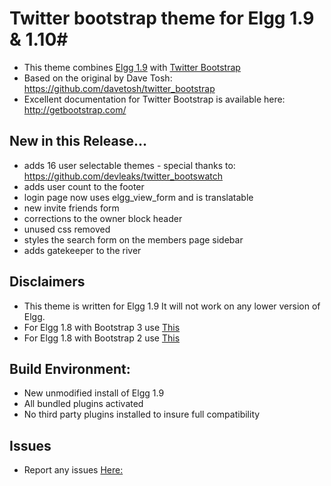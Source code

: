 # Twitter bootstrap theme for Elgg 1.9 & 1.10#
*	This theme combines [Elgg 1.9](https://github.com/Elgg/Elgg/tree/1.9) with [Twitter Bootstrap](https://github.com/twbs/bootstrap) 
*	Based on the original by Dave Tosh: https://github.com/davetosh/twitter_bootstrap
*	Excellent documentation for Twitter Bootstrap is available here: http://getbootstrap.com/

## New in this Release... ##
*	adds 16 user selectable themes - special thanks to: https://github.com/devleaks/twitter_bootswatch
*	adds user count to the footer
*	login page now uses elgg_view_form and is translatable
*	new invite friends form
*	corrections to the owner block header
*	unused css removed
*	styles the search form on the members page sidebar
*	adds gatekeeper to the river

## Disclaimers ##
*	This theme is written for Elgg 1.9 It will not work on any lower version of Elgg.
*	For Elgg 1.8 with Bootstrap 3 use [This](https://github.com/twentyfiveautumn/twitter_bootstrap/tree/twitter_bootstrap-1.8)
*	For Elgg 1.8 with Bootstrap 2 use [This](https://github.com/twentyfiveautumn/twitter_bootstrap/tree/twitter_bootstrap_2)

## Build Environment: ##
* 	New unmodified install of Elgg 1.9
* 	All bundled plugins activated
*	No third party plugins installed to insure full compatibility

## Issues ##
* Report any issues [Here:](https://github.com/twentyfiveautumn/twitter_bootstrap/issues)
